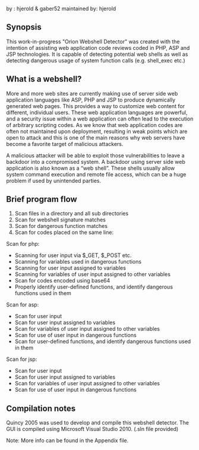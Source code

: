 by : hjerold & gaber52
maintained by: hjerold


Synopsis
--------
This work-in-progress "Orion Webshell Detector" was created with the intention of assisting web application code reviews coded in PHP, ASP and JSP technologies. It is capable of detecting potential web shells as well as detecting dangerous usage of system function calls (e.g. shell_exec etc.)

What is a webshell?
-------------------
More and more web sites are currently making use of server side web application languages like ASP, PHP and JSP to produce dynamically generated web pages. This provides a way to customize web content for different, individual users. These web application languages are powerful, and a security issue within a web application can often lead to the execution of arbitrary scripting codes. As we know that web application codes are often not maintained upon deployment, resulting in weak points which are open to attack and this is one of the main reasons why web servers have become a favorite target of malicious attackers.

A malicious attacker will be able to exploit those vulnerabilities to leave a backdoor into a compromised system. A backdoor using server side web application is also known as a “web shell”. These shells usually allow system command execution and remote file access, which can be a huge problem if used by unintended parties.

Brief program flow
------------------
1. Scan files in a directory and all sub directories
2. Scan for webshell signature matches
3. Scan for dangerous function matches
4. Scan for codes placed on the same line:

Scan for php:
-	Scanning for user input via $_GET, $_POST etc.
-	Scanning for variables used in dangerous functions
-	Scanning for user input assigned to variables
-	Scanning for variables of user input assigned to other variables
-	Scan for codes encoded using base64
-	Properly identify user-defined functions, and identify dangerous functions used in them

Scan for asp:
-	Scan for user input
-	Scan for user input assigned to variables
-	Scan for variables of user input assigned to other variables
-	Scan for use of user input in dangerous functions
-	Scan for user-defined functions, and identify dangerous functions used in them

Scan for jsp:
-	Scan for user input
-	Scan for user input assigned to variables
-	Scan for variables of user input assigned to other variables
-	Scan for use of user input in dangerous functions

Compilation notes
-----------------
Quincy 2005 was used to develop and compile this webshell detector. The GUI is compiled using Microsoft Visual Studio 2010. (.sln file provided)

Note: More info can be found in the Appendix file.
